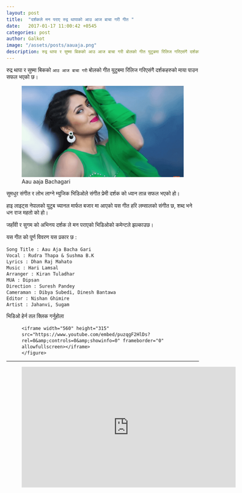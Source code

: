 ```yaml
---
layout: post
title:  "दर्शकले मन पराए रुद्र थापाको आउ आज बाचा गरी गीत "
date:   2017-01-17 11:00:42 +0545
categories: post
author: Galkot
image: "/assets/posts/aauaja.png"
description: रुद्र थापा र सुष्मा बिकको आउ आज बाचा गरी बोलको गीत युटुबमा रिलिज गरिएसंगै दर्शकहरुको माया पाउन सफल भएको छ। ...| Galkot News, Khabar, Information
---
```


रुद्र थापा र सुष्मा बिकको `आउ आज बाचा गरी` बोलको गीत युटुबमा रिलिज गरिएसंगै दर्शकहरुको माया पाउन सफल भएको छ।


<figure><img src="/assets/posts/aauaja.png" alt="aau aja "> <figcaption>Aau aaja Bachagari</figcaption></figure>

सुमधुर संगीत र लोभ लाग्ने म्युजिक भिडिओले संगीत प्रेमी दर्शक को ध्यान तान्न सफल भएको हो।

हाइ लाइट्स नेपालको युटुब च्यानल मार्फत बजार मा आएको यस गीत हरि लम्सालको संगीत छ, शब्द भने धन राज महतो को हो।

जहाँवी र सुगम को अभिनय दर्शक ले मन पराएको भिडिओको कमेन्टले झल्काउछ।

यस गीत को पूर्ण विवरण यस प्रकार छ :

	Song Title : Aau Aja Bacha Gari
	Vocal : Rudra Thapa & Sushma B.K
	Lyrics : Dhan Raj Mahato
	Music : Hari Lamsal
	Arranger : Kiran Tuladhar
	MUA : Dipsan
	Direction : Suresh Pandey
	Cameraman : Dibya Subedi, Dinesh Bantawa
	Editor : Nishan Ghimire
	Artist : Jahanvi, Sugam

भिडिओ हेर्न तल क्लिक गर्नुहोला 


<div class="abc">
	<figure class="op-interactive">
  
	<iframe width="560" height="315" src="https://www.youtube.com/embed/puzqgF2HlDs?rel=0&amp;controls=0&amp;showinfo=0" frameborder="0" allowfullscreen></iframe>
	</figure>
</div>

<hr>

<div class="abc">
<figure class="op-interactive">
<iframe width="560" height="315" src="https://www.youtube.com/embed/1cStUjjGXOs" frameborder="0" allowfullscreen></iframe>
</figure>
</div>



